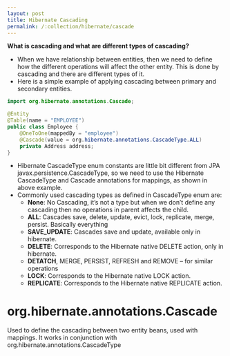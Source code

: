 ```yaml
---
layout: post
title: Hibernate Cascading
permalink: /:collection/hibernate/cascade
---
```


**What is cascading and what are different types of cascading?** 
-	When we have relationship between entities, then we need to define how the different operations will affect the other entity. This is done by cascading and there are different types of it.
-	Here is a simple example of applying cascading between primary and secondary entities.

```java
import org.hibernate.annotations.Cascade;

@Entity
@Table(name = "EMPLOYEE")
public class Employee {
    @OneToOne(mappedBy = "employee")
    @Cascade(value = org.hibernate.annotations.CascadeType.ALL)
    private Address address;
}
```
-	Hibernate CascadeType enum constants are little bit different from JPA javax.persistence.CascadeType, so we need to use the Hibernate CascadeType and Cascade annotations for mappings, as shown in above example.
-	Commonly used cascading types as defined in CascadeType enum are:
    - **None**: No Cascading, it’s not a type but when we don’t define any cascading then no operations in parent affects the child.
    - **ALL**: Cascades save, delete, update, evict, lock, replicate, merge, persist. Basically everything
    - **SAVE_UPDATE**: Cascades save and update, available only in hibernate.
    - **DELETE**: Corresponds to the Hibernate native DELETE action, only in hibernate.
    - **DETATCH**, MERGE, PERSIST, REFRESH and REMOVE – for similar operations
    - **LOCK**: Corresponds to the Hibernate native LOCK action.
    - **REPLICATE**: Corresponds to the Hibernate native REPLICATE action.

# org.hibernate.annotations.Cascade
Used to define the cascading between two entity beans, used with mappings. It works in conjunction with org.hibernate.annotations.CascadeType

